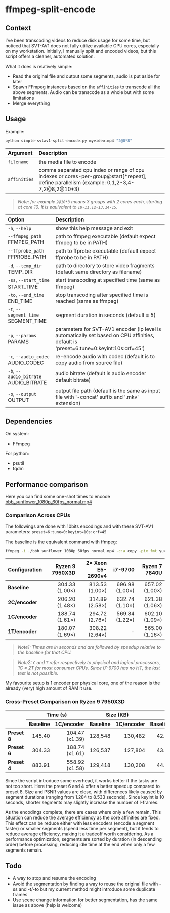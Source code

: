 # ffmpeg-split-encode

## Context

I’ve been transcoding videos to reduce disk usage for some time, but noticed that SVT-AV1 does not fully utilize available CPU cores, especially on my workstation. Initially, I manually split and encoded videos, but this script offers a cleaner, automated solution.

What it does is relatively simple:
- Read the original file and output some segments, audio is put aside for later
- Spawn FFmpeg instances based on the `affinities` to transcode all the above segments. Audio can be transcode as a whole but with some limitations
- Merge everything 

## Usage

Example:
```bash
python simple-svtav1-split-encode.py myvideo.mp4 "2@0*8"
```

| Argument   | Description |
|:-----------|:------------|
|`filename`    | the media file to encode |
|`affinities`  | comma separated cpu index or range of cpu indexes or cores-per-group@start[\*repeat], define parallelism (example: 0,1,2-3,4-7,2@8,2@10\*3) |

> _Note: for example `2@10*3` means 3 groups with 2 cores each, starting at core 10. It is equivalent to `10-11,12-13,14-15`._

| Option                            | Description  |
|:----------------------------------|:-------------|
|`-h`, `--help`                         | show this help message and exit|
|`--ffmpeg_path` FFMPEG_PATH          | path to ffmpeg executable (default expect ffmpeg to be in PATH)|
|`--ffprobe_path` FFPROBE_PATH        | path to ffprobe executable (default expect ffprobe to be in PATH)|
|`-d`, `--temp_dir` TEMP_DIR            | path to directory to store video fragments (default same directory as filename)|
|`-ss`, `--start_time` START_TIME       | start transcoding at specified time (same as ffmpeg)|
|`-to`, `--end_time` END_TIME           | stop transcoding after specified time is reached (same as ffmpeg)|
|`-t`, `--segment_time` SEGMENT_TIME    | segment duration in seconds (default = 5)|
|`-p`, `--params` PARAMS                | parameters for SVT-AV1 encoder (lp level is automatically set based on CPU affinities, default is 'preset=6:tune=0:keyint:10s:crf=45')
|`-c`, `--audio_codec` AUDIO_CODEC      | re-encode audio with codec (default is to copy audio from source file)|
|`-b`, `--audio_bitrate` AUDIO_BITRATE  | audio bitrate (default is audio encoder default bitrate)|
|`-o`, `--output` OUTPUT                | output file path (default is the same as input file with '-concat' suffix and '.mkv' extension)|

## Dependencies

On system:
- FFmpeg

For python:
- psutil
- tqdm

## Performance comparison

Here you can find some one-shot times to encode [bbb_sunflower_1080p_60fps_normal.mp4](https://download.blender.org/demo/movies/BBB/bbb_sunflower_1080p_60fps_normal.mp4.zip)

### Comparison Across CPUs

The followings are done with 10bits encodings and with these SVT-AV1 parameters: `preset=6:tune=0:keyint=10s:crf=45`

The baseline is the equivalent command with ffmpeg: 
```bash
ffmpeg -i ./bbb_sunflower_1080p_60fps_normal.mp4 -c:a copy -pix_fmt yuv420p10le -c:v libsvtav1 -svtav1-params preset=6:tune=0:keyint=10s:crf=45 ./out.mkv
```

| Configuration     | Ryzen 9 7950X3D     | 2× Xeon E5-2690v4     | i7-9700           | Ryzen 7 7840U     |
|:------------------|--------------------:|----------------------:|------------------:|------------------:|
| **Baseline**      | 304.33 (1.00×)      | 813.53 (1.00×)        | 696.98 (1.00×)    | 657.02 (1.00×)    |
| **2C/encoder**    | 206.20 (1.48×)      | 314.89 (2.58×)        | 632.74 (1.10×)    | 621.38 (1.06×)    |
| **1C/encoder**    | 188.74 (1.61×)      | 294.72 (2.76×)        | 569.84 (1.22×)    | 602.10 (1.09×)    |
| **1T/encoder**    | 180.07 (1.69×)      | 308.22 (2.64×)        | -                 | 565.00 (1.16×)    |

> _Note1: Times are in seconds and are followed by speedup relative to the baseline for that CPU._

> _Note2: `C` and `T` refer respectively to physical and logical processors, 1C = 2T for most consumer CPUs. Since i7-9700 has no HT, the last test is not possible._

My favourite setup is 1 encoder per physical core, one of the reason is the already (very) high amount of RAM it use.

### Cross-Preset Comparison on Ryzen 9 7950X3D

<table cellspacing="0" cellpadding="6">
  <thead>
    <tr>
      <th rowspan="2"></th>
      <th colspan="2" style="text-align: center;">Time (s)</th>
      <th colspan="2" style="text-align: center;">Size (KB)</th>
      <th colspan="2" style="text-align: center;">PSNR</th>
    </tr>
    <tr>
      <th>Baseline</th>
      <th>1C/encoder</th>
      <th>Baseline</th>
      <th>1C/encoder</th>
      <th>Baseline</th>
      <th>1C/encoder</th>
    </tr>
  </thead>
  <tbody>
    <tr>
      <td><strong>Preset 8</strong></td>
      <td style="text-align: right;">145.40</td>
      <td style="text-align: right;">104.47 (x1.39)</td>
      <td style="text-align: right;">128,548</td>
      <td style="text-align: right;">130,482</td>
      <td style="text-align: right;">42.95</td>
      <td style="text-align: right;">43.15</td>
    </tr>
    <tr>
      <td><strong>Preset 6</strong></td>
      <td style="text-align: right;">304.33</td>
      <td style="text-align: right;">188.74 (x1.61)</td>
      <td style="text-align: right;">126,537</td>
      <td style="text-align: right;">127,804</td>
      <td style="text-align: right;">43.94</td>
      <td style="text-align: right;">44.05</td>
    </tr>
    <tr>
      <td><strong>Preset 4</strong></td>
      <td style="text-align: right;">883.91</td>
      <td style="text-align: right;">558.92 (x1.58)</td>
      <td style="text-align: right;">129,418</td>
      <td style="text-align: right;">130,208</td>
      <td style="text-align: right;">44.55</td>
      <td style="text-align: right;">44.66</td>
    </tr>
  </tbody>
</table>

Since the script introduce some overhead, it works better if the tasks are not too short. Here the preset 6 and 4 offer a better speedup compared to preset 8. Size and PSNR values are close, with differences likely caused by segment durations (ranging from 1.284 to 8.533 seconds). Since keyint is 10 seconds, shorter segments may slightly increase the number of I-frames.

As the encodings complete, there are cases where only a few remain. This situation can reduce the average efficiency as the core affinities are fixed. This effect can be reduce either with less encoders (encode a segment faster) or smaller segments (spend less time per segment), but it tends to reduce average efficiency, making it a tradeoff worth considering. As a performance optimization, segments are sorted by duration (in descending order) before processing, reducing idle time at the end when only a few segments remain.

## Todo
- A way to stop and resume the encoding
- Avoid the segmentation by finding a way to reuse the original file with -ss and -t/-to but my current method might introduce some duplicate frames
- Use scene change information for better segmentation, has the same issue as above (help is welcome)
